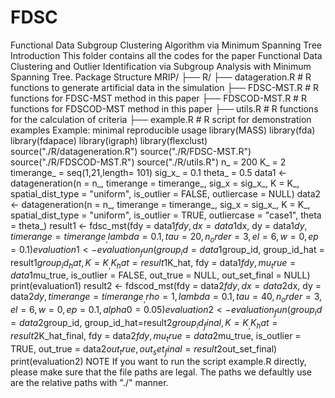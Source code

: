 # FDSC
Functional Data Subgroup Clustering Algorithm via Minimum Spanning Tree
Introduction
This folder contains all the codes for the paper Functional Data Clustering and Outlier Identification via Subgroup Analysis with Minimum Spanning Tree.
Package Structure
MRIP/
├── R/
├── datageration.R       # R functions to generate artificial data in the simulation
├── FDSC-MST.R           # R functions for FDSC-MST method in this paper
├── FDSCOD-MST.R         # R functions for FDSCOD-MST method in this paper
├── utils.R              # R functions for the calculation of criteria
├── example.R               # R script for demonstration examples
Example: minimal reproducible usage
library(MASS)
library(fda)
library(fdapace)
library(igraph)
library(flexclust)
source("./R/datageneration.R")
source("./R/FDSC-MST.R")
source("./R/FDSCOD-MST.R")
source("./R/utils.R")
n_ = 200
K_ = 2
timerange_ = seq(1,21,length= 101)
sig_x_ = 0.1
theta_ = 0.5
data1 <- datageneration(n = n_, timerange = timerange_, sig_x = sig_x_, K = K_, spatial_dist_type = "uniform", is_outlier = FALSE, outliercase = NULL)
data2 <- datageneration(n = n_, timerange = timerange_, sig_x = sig_x_, K = K_, spatial_dist_type = "uniform", is_outlier = TRUE, outliercase = "case1", theta = theta_)
result1 <- fdsc_mst(fdy = data1$fdy, dx = data1$dx, dy = data1$dy, timerange = timerange_, lambda = 0.1, tau = 20, n_order = 3, el = 6, w = 0, ep = 0.1)
evaluation1 <- evaluation_fun(group_id = data1$group_id, group_id_hat = result1$group_id_hat, K = K_, K_hat = result1$K_hat, fdy = data1$fdy,
mu_true = data1$mu_true, is_outlier = FALSE, out_true = NULL, out_set_final = NULL)
print(evaluation1)
result2 <- fdscod_mst(fdy = data2$fdy, dx = data2$dx, dy = data2$dy, timerange = timerange_, rho = 1, lambda = 0.1, tau = 40, n_order = 3,
el = 6, w = 0, ep = 0.1, alpha0 = 0.05)
evaluation2 <- evaluation_fun(group_id = data2$group_id, group_id_hat=result2$group_id_final, K=K_, K_hat=result2$K_hat_final,
fdy = data2$fdy, mu_true = data2$mu_true, is_outlier = TRUE, out_true = data2$out_true, out_set_final=result2$out_set_final)
print(evaluation2)
NOTE
If you want to run the script example.R directly, please make sure that the file paths are legal. The paths we defaultly use are the relative paths with "./" manner.
